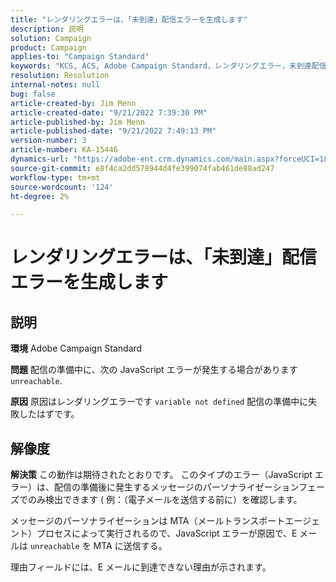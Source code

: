 ```yaml
---
title: "レンダリングエラーは、「未到達」配信エラーを生成します"
description: 説明
solution: Campaign
product: Campaign
applies-to: "Campaign Standard"
keywords: "KCS, ACS, Adobe Campaign Standard，レンダリングエラー，未到達配信エラー"
resolution: Resolution
internal-notes: null
bug: false
article-created-by: Jim Menn
article-created-date: "9/21/2022 7:39:30 PM"
article-published-by: Jim Menn
article-published-date: "9/21/2022 7:49:13 PM"
version-number: 3
article-number: KA-15446
dynamics-url: "https://adobe-ent.crm.dynamics.com/main.aspx?forceUCI=1&pagetype=entityrecord&etn=knowledgearticle&id=31bf9718-e539-ed11-9db1-0022480866ad"
source-git-commit: e8f4ca2dd578944d4fe399074fab461de88ad247
workflow-type: tm+mt
source-wordcount: '124'
ht-degree: 2%

---
```


# レンダリングエラーは、「未到達」配信エラーを生成します

## 説明


<b>環境</b>
Adobe Campaign Standard

<b>問題</b>
配信の準備中に、次の JavaScript エラーが発生する場合があります `unreachable`.

<b>原因</b>
原因はレンダリングエラーです `variable not defined` 配信の準備中に失敗したはずです。


## 解像度


<b>解決策</b>
この動作は期待されたとおりです。 このタイプのエラー（JavaScript エラー）は、配信の準備後に発生するメッセージのパーソナライゼーションフェーズでのみ検出できます ( 例：（電子メールを送信する前に）を確認します。

メッセージのパーソナライゼーションは MTA（メールトランスポートエージェント）プロセスによって実行されるので、JavaScript エラーが原因で、E メールは `unreachable` を MTA に送信する。

理由フィールドには、E メールに到達できない理由が示されます。
